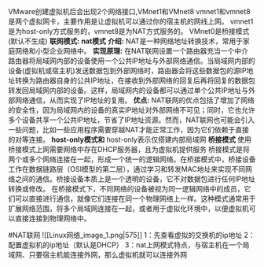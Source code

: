 VMware创建虚拟机后会出现2个网络接口,VMnet1和VMnet8
	vmnet1和vmnet8是两个虚拟网卡，主要作用是让虚拟机可以通过你的宿主机的网线上网。
		vmnet1是为host-only方式服务的，vmnet8是为NAT方式服务的。
VMnet0是桥接模式(默认不生成)
**联网模式:**
**nat模式**
	**介绍:**
		NAT是一种网络地址转换技术，常用于家庭网络和小型企业网络中。
	**实现原理:**
		在NAT联网设置一个路由器充当一个中介
		路由器将局域网内部的设备使用一个公共IP地址与外部网络通信。当局域网内部的设备(虚拟机或宿主机)发送数据包到外部网络时，路由器会将这些数据包的源IP地址转换为路由器自身的公共IP地址，在接收到外部网络的回复后再将回复的数据包转发回局域网内部的设备。这样，局域网内的设备都可以通过单个公共IP地址与外部网络通信，从而实现了IP地址的复用。
	**优点:**
		NAT联网的优点包括了增加了网络的安全性，因为局域网内的设备的真实IP地址对外部网络不可见；同时，它也允许多个设备共享一个公共IP地址，节省了IP地址资源。然而，NAT联网也可能会引入一些问题，比如一些应用程序需要穿越NAT才能正常工作，因为它们依赖于直接的对等连接。
**host-only模式和**
	host-only表示仅搭建内部局域网
**桥接模式**
	使用桥接模式上网需要网络中存在DHCP服务器，且为虚拟机提供服务
	桥接模式是将两个或多个网络连接在一起，形成一个统一的逻辑网络。在桥接模式中，桥接设备工作在数据链路层（OSI模型的第二层），通过学习和转发MAC地址来实现不同网络之间的通信。桥接设备本质上是一个透明的设备，它不对数据包进行任何IP地址转换或修改。
在桥接模式下，不同网络的设备被视为同一逻辑网络中的成员，它们可以直接进行通信，就像它们连接在同一个物理网络上一样。这种模式通常用于扩展网络范围，将多个局域网连接在一起，或者用于虚拟化环境中，以便虚拟机可以直接连接到物理网络中。

#NAT联网
![[Linux网络_image_1.png|575]]
1：先查看虚拟的交换机的ip地址
2：配置虚拟机的ip地址（默认是DHCP）
3：nat上网模式特点，与宿主机在一个局域网、只要宿主机能连接外网，那么虚拟机就可以连接外网



